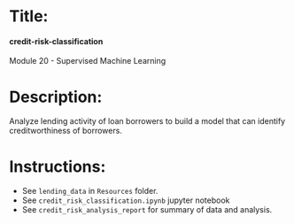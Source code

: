# Title:
#### credit-risk-classification
Module 20 - Supervised Machine Learning

# Description:
Analyze lending activity of loan borrowers to build a model that can identify creditworthiness of borrowers.

# Instructions:
- See `lending_data` in `Resources` folder.
- See `credit_risk_classification.ipynb` jupyter notebook
- See `credit_risk_analysis_report` for summary of data and analysis.
